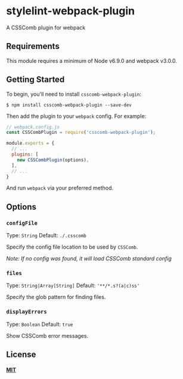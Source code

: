 # stylelint-webpack-plugin

A CSSComb plugin for webpack

## Requirements

This module requires a minimum of Node v6.9.0 and webpack v3.0.0.

## Getting Started

To begin, you'll need to install `csscomb-webpack-plugin`:

```console
$ npm install csscomb-webpack-plugin --save-dev
```

Then add the plugin to your `webpack` config. For example:

```js
// webpack.config.js
const CSSCombPlugin = require('csscomb-webpack-plugin');

module.exports = {
  // ...
  plugins: [
    new CSSCombPlugin(options),
  ],
  // ...
}
```

And run `webpack` via your preferred method.

## Options

### `configFile`

Type: `String`
Default: `./.csscomb`

Specify the config file location to be used by `CSSComb`.

_Note: If no config was found, it will load CSSComb standard config_

### `files`

Type: `String|Array[String]`
Default: `'**/*.s?(a|c)ss'`

Specify the glob pattern for finding files.

### `displayErrors`

Type: `Boolean`
Default: `true`

Show CSSComb error messages.

## License

#### [MIT](./LICENSE)